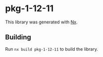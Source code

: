 # pkg-1-12-11

This library was generated with [Nx](https://nx.dev).

## Building

Run `nx build pkg-1-12-11` to build the library.
